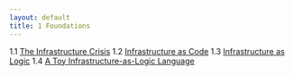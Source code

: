 ```yaml
---
layout: default
title: 1 Foundations
---
```


1.1 [The Infrastructure Crisis](1.1_The_Infrastructure_Crisis)
1.2 [Infrastructure as Code](1.2_Infrastructure_as_Code)
1.3 [Infrastructure as Logic](1.3_Infrastructure_as_Logic)
1.4 [A Toy Infrastructure-as-Logic Language](1.4_A_Toy_Infrastructure-as-Logic_Language)
